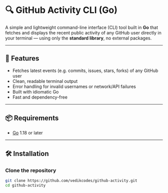 # 🔍 GitHub Activity CLI (Go)

A simple and lightweight command-line interface (CLI) tool built in **Go** that fetches and displays the recent public activity of any GitHub user directly in your terminal — using only the **standard library**, no external packages.

---

## 🚀 Features

- Fetches latest events (e.g. commits, issues, stars, forks) of any GitHub user
- Clean, readable terminal output
- Error handling for invalid usernames or network/API failures
- Built with idiomatic Go
- Fast and dependency-free

---

## 📦 Requirements

- [Go](https://golang.org/dl/) 1.18 or later

---

## 🛠️ Installation

### Clone the repository

```bash
git clone https://github.com/vedikcodes/github-activity.git
cd github-activity
